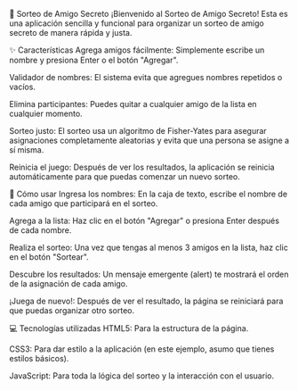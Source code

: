 🎁 Sorteo de Amigo Secreto
¡Bienvenido al Sorteo de Amigo Secreto! Esta es una aplicación sencilla y funcional para organizar un sorteo de amigo secreto de manera rápida y justa.

✨ Características
Agrega amigos fácilmente: Simplemente escribe un nombre y presiona Enter o el botón "Agregar".

Validador de nombres: El sistema evita que agregues nombres repetidos o vacíos.

Elimina participantes: Puedes quitar a cualquier amigo de la lista en cualquier momento.

Sorteo justo: El sorteo usa un algoritmo de Fisher-Yates para asegurar asignaciones completamente aleatorias y evita que una persona se asigne a sí misma.

Reinicia el juego: Después de ver los resultados, la aplicación se reinicia automáticamente para que puedas comenzar un nuevo sorteo.

🚀 Cómo usar
Ingresa los nombres: En la caja de texto, escribe el nombre de cada amigo que participará en el sorteo.

Agrega a la lista: Haz clic en el botón "Agregar" o presiona Enter después de cada nombre.

Realiza el sorteo: Una vez que tengas al menos 3 amigos en la lista, haz clic en el botón "Sortear".

Descubre los resultados: Un mensaje emergente (alert) te mostrará el orden de la asignación de cada amigo.

¡Juega de nuevo!: Después de ver el resultado, la página se reiniciará para que puedas organizar otro sorteo.

💻 Tecnologías utilizadas
HTML5: Para la estructura de la página.

CSS3: Para dar estilo a la aplicación (en este ejemplo, asumo que tienes estilos básicos).

JavaScript: Para toda la lógica del sorteo y la interacción con el usuario.

